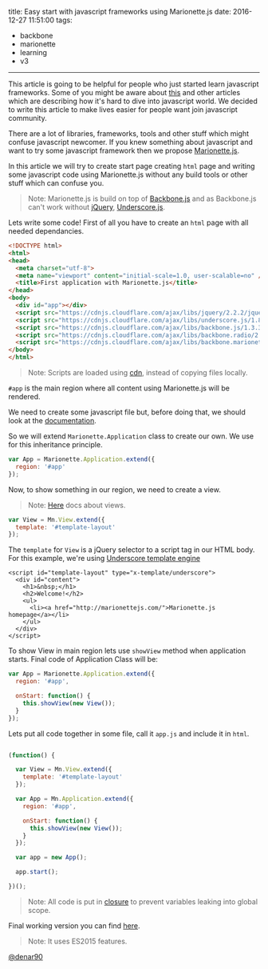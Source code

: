 title: Easy start with javascript frameworks using Marionette.js
date: 2016-12-27 11:51:00
tags: 
- backbone
- marionette
- learning
- v3
---

This article is going to be helpful for people who just started learn javascript
frameworks. Some of you might be aware about [this](https://hackernoon.com/how-it-feels-to-learn-javascript-in-2016-d3a717dd577f#.tuxjtwlkb) and other articles which are describing how it's hard to dive into javascript world. We decided to write this article to make lives easier for people want join javascript community.

There are a lot of libraries, frameworks, tools and other stuff which might confuse javascript newcomer.
If you knew something about javascript and want to try some javascript framework then we propose [Marionette.js](http://marionettejs.com/).

In this article we will try to create start page creating `html` page and writing some javascript code using Marionette.js without any build tools or other stuff which can confuse you.

> Note: Marionette.js is build on top of [Backbone.js](backbonejs.org) and as Backbone.js can't work without [jQuery](https://jquery.com/), [Underscore.js](http://underscorejs.org/).

Lets write some code!
First of all you have to create an `html` page with all needed dependancies.

```html
<!DOCTYPE html>
<html>
<head>
  <meta charset="utf-8">
  <meta name="viewport" content="initial-scale=1.0, user-scalable=no" />
  <title>First application with Marionette.js</title>
</head>
<body>
  <div id="app"></div>
  <script src="https://cdnjs.cloudflare.com/ajax/libs/jquery/2.2.2/jquery.js"></script>
  <script src="https://cdnjs.cloudflare.com/ajax/libs/underscore.js/1.8.3/underscore-min.js"></script>
  <script src="https://cdnjs.cloudflare.com/ajax/libs/backbone.js/1.3.3/backbone-min.js"></script>
  <script src="https://cdnjs.cloudflare.com/ajax/libs/backbone.radio/2.0.0/backbone.radio.min.js"></script>
  <script src="https://cdnjs.cloudflare.com/ajax/libs/backbone.marionette/3.1.0/backbone.marionette.js"></script>
</body>
</html>
```

> Note: Scripts are loaded using [cdn](https://en.wikipedia.org/wiki/Content_delivery_network), instead of copying files locally.


`#app` is the main region where all content using Marionette.js will be rendered.

We need to create some javascript file but, before doing that, we should look at the [documentation](http://marionettejs.com/docs/v3.1.0/marionette.application.html).

So we will extend `Marionette.Application` class to create our own. We use for this inheritance principle.

```javascript
var App = Marionette.Application.extend({
  region: '#app'
});
```

Now, to show something in our region, we need to create a view.
 > Note: [Here](http://marionettejs.com/docs/master/marionette.view.html) docs about views.

```javascript
var View = Mn.View.extend({
  template: '#template-layout'
});
```

The `template` for `View` is a jQuery selector to a script tag in our HTML body. For this example, we're using [Underscore template engine](http://underscorejs.org/#template)

```
<script id="template-layout" type="x-template/underscore">
  <div id="content">
    <h1>&nbsp;</h1>
    <h2>Welcome!</h2>
    <ul>
      <li><a href="http://marionettejs.com/">Marionette.js homepage</a></li>
    </ul>
  </div>
</script>
```

To show View in main region lets use `showView` method when application starts.
Final code of Application Class will be:

```javascript
var App = Marionette.Application.extend({
  region: '#app',

  onStart: function() {
    this.showView(new View());
  }
});
```

Lets put all code together in some file, call it `app.js` and include it in `html`.

```javascript

(function() {

  var View = Mn.View.extend({
    template: '#template-layout'
  });

  var App = Mn.Application.extend({
    region: '#app',

    onStart: function() {
      this.showView(new View());
    }
  });

  var app = new App();

  app.start();

})();

```

> Note: All code is put in  [closure](https://developer.mozilla.org/en/docs/Web/JavaScript/Closures) to prevent variables leaking into global scope.

Final working version you can find [here](https://github.com/marionettejs/marionette-integrations/tree/vanilla-example/vanilla).
> Note: It uses ES2015 features.

[@denar90](https://github.com/denar90)
